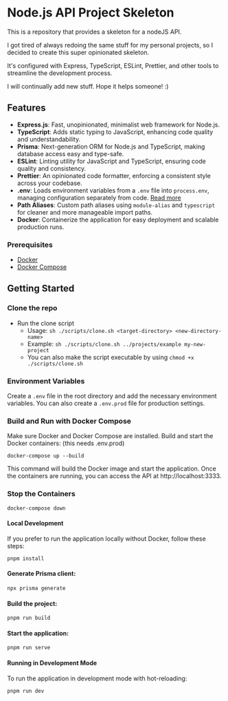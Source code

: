 # Node.js API Project Skeleton

This is a repository that provides a skeleton for a nodeJS API.

I got tired of always redoing the same stuff for my personal projects, so I decided to create this super opinionated skeleton.

It's configured with Express, TypeScript, ESLint, Prettier, and other tools to streamline the development process.

I will continually add new stuff. Hope it helps someone! :)

## Features

- **Express.js**: Fast, unopinionated, minimalist web framework for Node.js.
- **TypeScript**: Adds static typing to JavaScript, enhancing code quality and understandability.
- **Prisma**: Next-generation ORM for Node.js and TypeScript, making database access easy and type-safe.
- **ESLint**: Linting utility for JavaScript and TypeScript, ensuring code quality and consistency.
- **Prettier**: An opinionated code formatter, enforcing a consistent style across your codebase.
- **.env**: Loads environment variables from a `.env` file into `process.env`, managing configuration separately from code. [Read more](https://nodejs.org/en/blog/release/v20.6.0)
- **Path Aliases**: Custom path aliases using `module-alias` and `typescript` for cleaner and more manageable import paths.
- **Docker**: Containerize the application for easy deployment and scalable production runs.

### Prerequisites

- [Docker](https://docs.docker.com/get-docker/)
- [Docker Compose](https://docs.docker.com/compose/install/)

## Getting Started

### Clone the repo

- Run the clone script
  - Usage: `sh ./scripts/clone.sh <target-directory> <new-directory-name> `
  - Example: `sh ./scripts/clone.sh ../projects/example my-new-project `
  - You can also make the script executable by using `chmod +x ./scripts/clone.sh`

### Environment Variables

Create a `.env` file in the root directory and add the necessary environment variables. You can also create a `.env.prod` file for production settings.

### Build and Run with Docker Compose

Make sure Docker and Docker Compose are installed. Build and start the Docker containers: (this needs .env.prod)

`docker-compose up --build`

This command will build the Docker image and start the application.
Once the containers are running, you can access the API at http://localhost:3333.

### Stop the Containers

`docker-compose down`

#### Local Development

If you prefer to run the application locally without Docker, follow these steps:

`pnpm install`

#### Generate Prisma client:

`npx prisma generate`

#### Build the project:

`pnpm run build`

#### Start the application:

`pnpm run serve`

#### Running in Development Mode

To run the application in development mode with hot-reloading:

`pnpm run dev`
